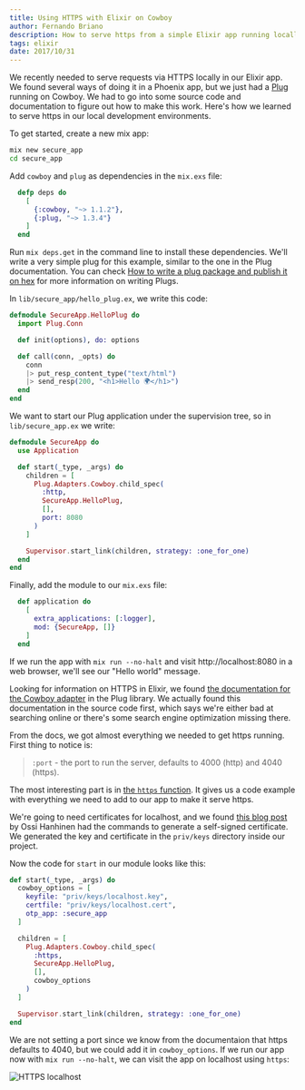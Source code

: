 ```yaml
---
title: Using HTTPS with Elixir on Cowboy
author: Fernando Briano
description: How to serve https from a simple Elixir app running locally with Cowboy in development mode
tags: elixir
date: 2017/10/31
---
```


We recently needed to serve requests via HTTPS locally in our Elixir app. We found several ways of doing it in a Phoenix app, but we just had a [Plug](https://github.com/elixir-plug/plug) running on Cowboy. We had to go into some source code and documentation to figure out how to make this work. Here's how we learned to serve https in our local development environments.

To get started, create a new mix app:

```bash
mix new secure_app
cd secure_app
```

Add `cowboy` and `plug` as dependencies in the `mix.exs` file:

```elixir
  defp deps do
    [
      {:cowboy, "~> 1.1.2"},
      {:plug, "~> 1.3.4"}
    ]
  end

```

Run `mix deps.get` in the command line to install these dependencies. We'll write a very simple plug for this example, similar to the one in the Plug documentation. You can check [How to write a plug package and publish it on hex](/posts/how-to-write-a-plug-package-and-publish-it-on-hex/) for more information on writing Plugs.

In `lib/secure_app/hello_plug.ex`, we write this code:

```elixir
defmodule SecureApp.HelloPlug do
  import Plug.Conn

  def init(options), do: options

  def call(conn, _opts) do
    conn
    |> put_resp_content_type("text/html")
    |> send_resp(200, "<h1>Hello 🌍</h1>")
  end
end
```

We want to start our Plug application under the supervision tree, so in `lib/secure_app.ex` we write:

```elixir
defmodule SecureApp do
  use Application

  def start(_type, _args) do
    children = [
      Plug.Adapters.Cowboy.child_spec(
        :http,
        SecureApp.HelloPlug,
        [],
        port: 8080
      )
    ]

    Supervisor.start_link(children, strategy: :one_for_one)
  end
end
```

Finally, add the module to our `mix.exs` file:

```elixir
  def application do
    [
      extra_applications: [:logger],
      mod: {SecureApp, []}
    ]
  end
```

If we run the app with `mix run --no-halt` and visit http://localhost:8080 in a web browser, we'll see our "Hello world" message.

Looking for information on HTTPS in Elixir, we found [the documentation for the Cowboy adapter](https://hexdocs.pm/plug/Plug.Adapters.Cowboy.html#content) in the Plug library. We actually found this documentation in the source code first, which says we're either bad at searching online or there's some search engine optimization missing there.

From the docs, we got almost everything we needed to get https running. First thing to notice is:

>`:port` - the port to run the server, defaults to 4000 (http) and 4040 (https).

The most interesting part is in [the `https` function](https://hexdocs.pm/plug/Plug.Adapters.Cowboy.html#https/3). It gives us a code example with everything we need to add to our app to make it serve https.

We're going to need certificates for localhost, and we found [this blog post](http://ohanhi.com/phoenix-ssl-localhost.html) by Ossi Hanhinen had the commands to generate a self-signed certificate. We generated the key and certificate in the `priv/keys` directory inside our project.

Now the code for `start` in our module looks like this:

```elixir
def start(_type, _args) do
  cowboy_options = [
    keyfile: "priv/keys/localhost.key",
    certfile: "priv/keys/localhost.cert",
    otp_app: :secure_app
  ]

  children = [
    Plug.Adapters.Cowboy.child_spec(
      :https,
      SecureApp.HelloPlug,
      [],
      cowboy_options
    )
  ]

  Supervisor.start_link(children, strategy: :one_for_one)
end
```

We are not setting a port since we know from the documentaion that https defaults to 4040, but we could add it in `cowboy_options`. If we run our app now with `mix run --no-halt`, we can visit the app on localhost using `https`:

![HTTPS localhost](/images/posts/elixir-https-cowboy.gif "HTTPS localhost")
